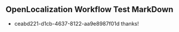 ## OpenLocalization Workflow Test MarkDown
* ceabd221-d1cb-4637-8122-aa9e8987f01d thanks!

<!--HONumber=Oct16_HO4-->


